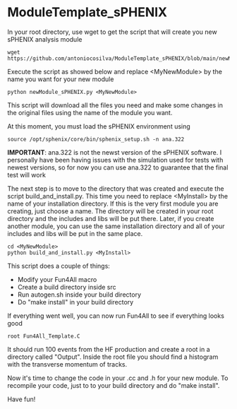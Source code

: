 # ModuleTemplate_sPHENIX

In your root directory, use wget to get the script that will create you new sPHENIX analysis module

```
wget https://github.com/antoniocosilva/ModuleTemplate_sPHENIX/blob/main/newModule_sPHENIX.py
```

Execute the script as showed below and replace &lt;MyNewModule&gt; by the name you want for your new module

```
python newModule_sPHENIX.py <MyNewModule>
```

This script will download all the files you need and make some changes in the original files using the name of the module you want.

At this moment, you must load the sPHENIX environment using

```
source /opt/sphenix/core/bin/sphenix_setup.sh -n ana.322
```

__IMPORTANT__: ana.322 is not the newst version of the sPHENIX software. I personally have been having issues with the simulation used for tests with newest versions, so for now you can use ana.322 to guarantee that the final test will work

The next step is to move to the directory that was created and execute the script build_and_install.py. This time you need to replace &lt;MyInstall&gt; by the name of your installation directory. If this is the very first module you are creating, just choose a name. The directory will be created in your root directory and the includes and libs will be put there. Later, if you create another module, you can use the same installation directory and all of your includes and libs will be put in the same place.

```
cd <MyNewModule>
python build_and_install.py <MyInstall>
```

This script does a couple of things:

* Modify your Fun4All macro
* Create a build directory inside src
* Run autogen.sh inside your build directory
* Do "make install" in your build directory

If everything went well, you can now run Fun4All to see if everything looks good

```
root Fun4All_Template.C
```

It should run 100 events from the HF production and create a root in a directory called "Output". Inside the root file you should find a histogram with the transverse momentum of tracks.

Now it's time to change the code in your .cc and .h for your new module. To recompile your code, just to to your build directory and do "make install".

Have fun!
